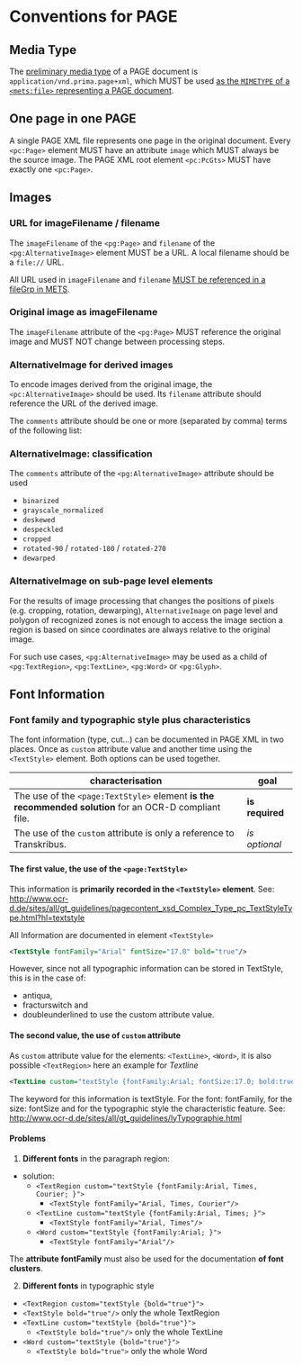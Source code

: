 # Conventions for PAGE

## Media Type

The [preliminary media type](https://github.com/OCR-D/spec/issues/33) of a PAGE
document is `application/vnd.prima.page+xml`, which MUST be used [as the `MIMETYPE` of a `<mets:file>`
representing a PAGE document](https://ocr-d.github.io/mets#media-type-for-page-xml).

## One page in one PAGE

A single PAGE XML file represents one page in the original document.
Every `<pc:Page>` element MUST have an attribute `image` which MUST always be the source image.
The PAGE XML root element `<pc:PcGts>` MUST have exactly one `<pc:Page>`.

## Images

### URL for imageFilename / filename

The `imageFilename` of the `<pg:Page>` and `filename` of the `<pg:AlternativeImage>` element MUST be a URL. A local filename should be a `file://` URL.

All URL used in `imageFilename` and `filename` [MUST be referenced in a fileGrp in METS](https://ocr-d.github.io/mets#if-in-page-then-in-mets).

### Original image as imageFilename

The `imageFilename` attribute of the `<pg:Page>` MUST reference the original image and MUST NOT change between processing steps.

### AlternativeImage for derived images

To encode images derived from the original image, the `<pc:AlternativeImage>` should be used. Its `filename` attribute should reference the URL of the derived image.

The `comments` attribute should be one or more (separated by comma) terms of the following list:

### AlternativeImage: classification

The `comments` attribute of the `<pg:AlternativeImage>` attribute should be used

  * `binarized`
  * `grayscale_normalized`
  * `deskewed`
  * `despeckled`
  * `cropped`
  * `rotated-90` / `rotated-180` / `rotated-270`
  * `dewarped`

### AlternativeImage on sub-page level elements

For the results of image processing that changes the positions of pixels (e.g. cropping, rotation, dewarping), `AlternativeImage` on page level and polygon of recognized zones is not enough to access the image section a region is based on since coordinates are always relative to the original image.

For such use cases, `<pg:AlternativeImage>` may be used as a child of `<pg:TextRegion>`, `<pg:TextLine>`, `<pg:Word>` or `<pg:Glyph>`.

## Font Information

### Font family and typographic style plus characteristics

The font information (type, cut...) can be documented in PAGE XML in two places. Once as `custom` attribute value and another time using the `<TextStyle>` element. Both options can be used together.

| characterisation |goal  |
|--|--|
| The use of the `<page:TextStyle>` element **is the recommended solution** for an OCR-D compliant file. |**is  required**  |
| The use of the `custom` attribute is only a reference to Transkribus. |*is optional*  |


#### The first value, the use of the `<page:TextStyle>`

This information is **primarily recorded in the `<TextStyle>` element**. 
See: http://www.ocr-d.de/sites/all/gt_guidelines/pagecontent_xsd_Complex_Type_pc_TextStyleType.html?hl=textstyle

All Information are documented in element `<TextStyle>`

```xml
<TextStyle fontFamily="Arial" fontSize="17.0" bold="true"/>
```

However, since not all typographic information can be stored in TextStyle, this is in the case of:
- antiqua,
- fracturswitch and
- doubleunderlined
to use the custom attribute value.

#### The  second value, the use of ``custom`` attribute

As `custom` attribute value for the elements: `<TextLine>`, `<Word>`, it is also possible  `<TextRegion>`
here an example for *Textline*

```xml
<TextLine custom="textStyle {fontFamily:Arial; fontSize:17.0; bold:true;}">
```

The keyword for this information is textStyle. For the font: fontFamily, for the size: fontSize and for the typographic style the characteristic feature. 
See: http://www.ocr-d.de/sites/all/gt_guidelines/lyTypographie.html



#### Problems

1. **Different fonts** in the paragraph region:
- solution: 
    - `<TextRegion custom="textStyle {fontFamily:Arial, Times, Courier; }">`
      -  `<TextStyle fontFamily="Arial, Times, Courier"/>`
    - `<TextLine custom="textStyle {fontFamily:Arial, Times; }">`
      -  `<TextStyle fontFamily="Arial, Times"/>`
    - `<Word custom="textStyle {fontFamily:Arial; }">`
      -  `<TextStyle fontFamily="Arial"/>`

The **attribute fontFamily** must also be used for the documentation **of font clusters**.


2. **Different fonts** in typographic style 
  - `<TextRegion custom="textStyle {bold="true"}">`
  -  `<TextStyle bold="true"/>` only the whole TextRegion
- `<TextLine custom="textStyle {bold="true"}">`
  -  `<TextStyle bold="true"/>` only the whole TextLine
- `<Word custom="textStyle {bold="true"}">`
  -  `<TextStyle bold="true">` only the whole Word

